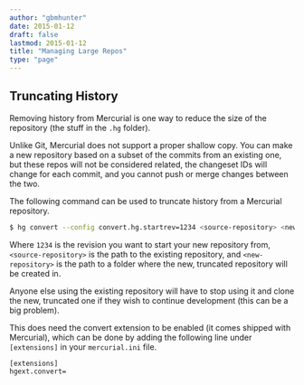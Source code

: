 ```yaml
---
author: "gbmhunter"
date: 2015-01-12
draft: false
lastmod: 2015-01-12
title: "Managing Large Repos"
type: "page"
---
```


## Truncating History

Removing history from Mercurial is one way to reduce the size of the repository (the stuff in the `.hg` folder).

Unlike Git, Mercurial does not support a proper shallow copy. You can make a new repository based on a subset of the commits from an existing one, but these repos will not be considered related, the changeset IDs will change for each commit, and you cannot push or merge changes between the two.

The following command can be used to truncate history from a Mercurial repository.
    
```sh
$ hg convert --config convert.hg.startrev=1234 <source-repository> <new-repository>
```

Where `1234` is the revision you want to start your new repository from, `<source-repository>` is the path to the existing repository, and `<new-repository>` is the path to a folder where the new, truncated repository will be created in.

Anyone else using the existing repository will have to stop using it and clone the new, truncated one if they wish to continue development (this can be a big problem).

This does need the convert extension to be enabled (it comes shipped with Mercurial), which can be done by adding the following line under `[extensions]` in your `mercurial.ini` file.

```text
[extensions]
hgext.convert=
```